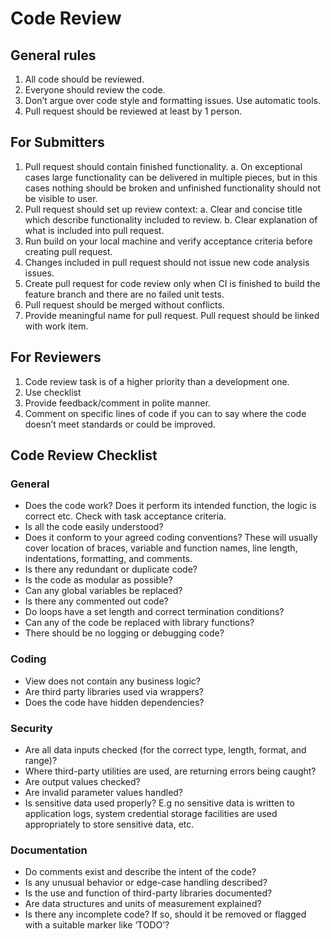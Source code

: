 # Code Review

## General rules

1. All code should be reviewed.
2. Everyone should review the code.
3. Don’t argue over code style and formatting issues. Use automatic tools.
4. Pull request should be reviewed at least by 1 person.

## For Submitters

1. Pull request should contain finished functionality.
   a. On exceptional cases large functionality can be delivered in multiple pieces, but in this cases nothing should be broken and unfinished functionality should not be visible to user.
2. Pull request should set up review context:
   a. Clear and concise title which describe functionality included to review.
   b. Clear explanation of what is included into pull request.
3. Run build on your local machine and verify acceptance criteria before creating pull request.
4. Changes included in pull request should not issue new code analysis issues.
5. Create pull request for code review only when CI is finished to build the feature branch and there are no failed unit tests.
6. Pull request should be merged without conflicts.
7. Provide meaningful name for pull request. Pull request should be linked with work item.

## For Reviewers

1. Code review task is of a higher priority than a development one.
2. Use checklist
3. Provide feedback/comment in polite manner.
4. Comment on specific lines of code if you can to say where the code doesn’t meet standards or could be improved.

## Code Review Checklist

### General

- Does the code work? Does it perform its intended function, the logic is correct etc. Check with task acceptance criteria.
- Is all the code easily understood?
- Does it conform to your agreed coding conventions? These will usually cover location of braces, variable and function names, line length, indentations, formatting, and comments.
- Is there any redundant or duplicate code?
- Is the code as modular as possible?
- Can any global variables be replaced?
- Is there any commented out code?
- Do loops have a set length and correct termination conditions?
- Can any of the code be replaced with library functions?
- There should be no logging or debugging code?

### Coding

- View does not contain any business logic?
- Are third party libraries used via wrappers?
- Does the code have hidden dependencies?

### Security

- Are all data inputs checked (for the correct type, length, format, and range)?
- Where third-party utilities are used, are returning errors being caught?
- Are output values checked?
- Are invalid parameter values handled?
- Is sensitive data used properly? E.g no sensitive data is written to application logs, system credential storage facilities are used appropriately to store sensitive data, etc.

### Documentation

- Do comments exist and describe the intent of the code?
- Is any unusual behavior or edge-case handling described?
- Is the use and function of third-party libraries documented?
- Are data structures and units of measurement explained?
- Is there any incomplete code? If so, should it be removed or flagged with a suitable marker like ‘TODO’?
